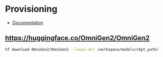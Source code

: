 # Provisioning

- [Documentation](https://github.com/tdrussell/diffusion-pipe/blob/main/docs/supported_models.md)

## https://huggingface.co/OmniGen2/OmniGen2

```bash
hf download OmniGen2/OmniGen2 --local-dir /workspace/models/ckpt_path/
```


